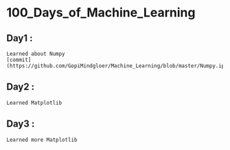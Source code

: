 # 100_Days_of_Machine_Learning
## Day1 : 
    Learned about Numpy
    [commit] (https://github.com/GopiMindgloer/Machine_Learning/blob/master/Numpy.ipynb)
## Day2 :
    Learned Matplotlib
## Day3 :
    Learned more Matplotlib
